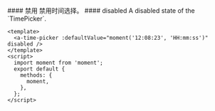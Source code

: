 <cn>
#### 禁用
禁用时间选择。
</cn>

<us>
#### disabled
A disabled state of the `TimePicker`.
</us>

```tpl
<template>
  <a-time-picker :defaultValue="moment('12:08:23', 'HH:mm:ss')" disabled />
</template>
<script>
  import moment from 'moment';
  export default {
    methods: {
      moment,
    },
  };
</script>
```
